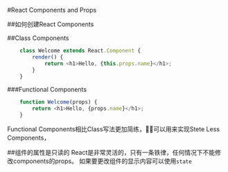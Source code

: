 #React Components and Props

##如何创建React Components

##Class Components
``` javascript
    class Welcome extends React.Component {
        render() {
            return <h1>Hello, {this.props.name}</h1>;
        }
    }
```

###Functional Components
``` javascript
    function Welcome(props) {
        return <h1>Hello, {props.name}</h1>;
    }
```
Functional Components相比Class写法更加简练，可以用来实现Stete Less Components，


##组件的属性是只读的
React是非常灵活的，只有一条铁律，任何情况下不能修改components的props。
如果要更改组件的显示内容可以使用`state`
